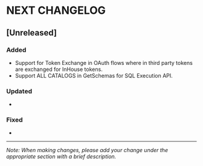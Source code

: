 # NEXT CHANGELOG

## [Unreleased]

### Added
- Support for Token Exchange in OAuth flows where in third party tokens are exchanged for InHouse tokens.
- Support ALL CATALOGS in GetSchemas for SQL Execution API.

### Updated
- 

### Fixed
- 

---
*Note: When making changes, please add your change under the appropriate section with a brief description.* 